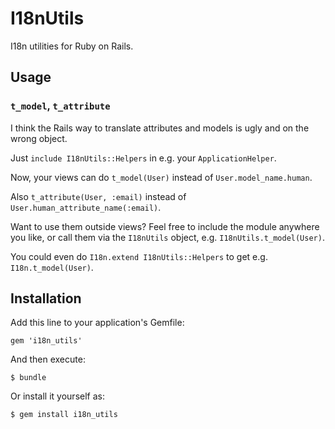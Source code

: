 # I18nUtils

I18n utilities for Ruby on Rails.


## Usage

### `t_model`, `t_attribute`

I think the Rails way to translate attributes and models is ugly and on the wrong object.

Just `include I18nUtils::Helpers` in e.g. your `ApplicationHelper`.

Now, your views can do `t_model(User)` instead of `User.model_name.human`.

Also `t_attribute(User, :email)` instead of `User.human_attribute_name(:email)`.

Want to use them outside views? Feel free to include the module anywhere you like, or call them via the `I18nUtils` object, e.g. `I18nUtils.t_model(User)`.

You could even do `I18n.extend I18nUtils::Helpers` to get e.g. `I18n.t_model(User)`.


## Installation

Add this line to your application's Gemfile:

    gem 'i18n_utils'

And then execute:

    $ bundle

Or install it yourself as:

    $ gem install i18n_utils
